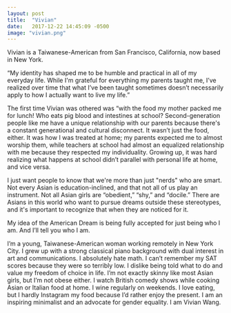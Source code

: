 ```yaml
---
layout: post
title:  "Vivian"
date:   2017-12-22 14:45:09 -0500
image: "vivian.png"
---
```


Vivian is a Taiwanese-American from San Francisco, California, now based in New York.

“My identity has shaped me to be humble and practical in all of my everyday life. While I'm grateful for everything my parents taught me, I’ve realized over time that what I’ve been taught sometimes doesn’t necessarily apply to how I actually want to live my life.”  

The first time Vivian was othered was “with the food my mother packed me for lunch! Who eats pig blood and intestines at school? Second-generation people like me have a unique relationship with our parents because there's a constant generational and cultural disconnect. It wasn’t just the food, either. It was how I was treated at home; my parents expected me to almost worship them, while teachers at school had almost an equalized relationship with me because they respected my individuality.  Growing up, it was hard realizing what happens at school didn’t parallel with personal life at home, and vice versa.

I just want people to know that we're more than just "nerds" who are smart. Not every Asian is education-inclined, and that not all of us play an instrument. Not all Asian girls are “obedient,” “shy,” and “docile.” There are Asians in this world who want to pursue dreams outside these stereotypes, and it's important to recognize that when they are noticed for it.

My idea of the American Dream is being fully accepted for just being who I am. And I’ll tell you who I am.

I’m a young, Taiwanese-American woman working remotely in New York City. I grew up with a strong classical piano background with dual interest in art and communications. I absolutely hate math. I can’t remember my SAT scores because they were so terribly low. I dislike being told what to do and value my freedom of choice in life. I’m not exactly skinny like most Asian girls, but I’m not obese either. I watch British comedy shows while cooking Asian or Italian food at home. I wine regularly on weekends. I love eating, but I hardly Instagram my food because I’d rather enjoy the present. I am an inspiring minimalist and an advocate for gender equality. I am Vivian Wang.
